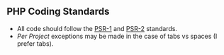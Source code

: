 
## PHP Coding Standards

* All code should follow the [PSR-1](http://www.php-fig.org/psr/psr-1/) and [PSR-2](http://www.php-fig.org/psr/psr-2/) standards.
 * _Per Project_ exceptions may be made in the case of tabs vs spaces (I prefer tabs).

